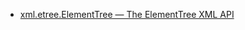 
- [xml.etree.ElementTree — The ElementTree XML API](https://docs.python.org/3/library/xml.etree.elementtree.html)